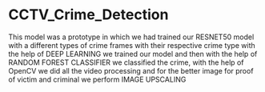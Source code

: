 # CCTV_Crime_Detection
This model was a prototype in which we had trained our RESNET50 model with a different types
of crime frames with their respective crime type with the help of DEEP LEARNING we trained our
model and then with the help of RANDOM FOREST CLASSIFIER we classified the crime, with the
help of OpenCV we did all the video processing and for the better image for proof of victim and
criminal we perform IMAGE UPSCALING
